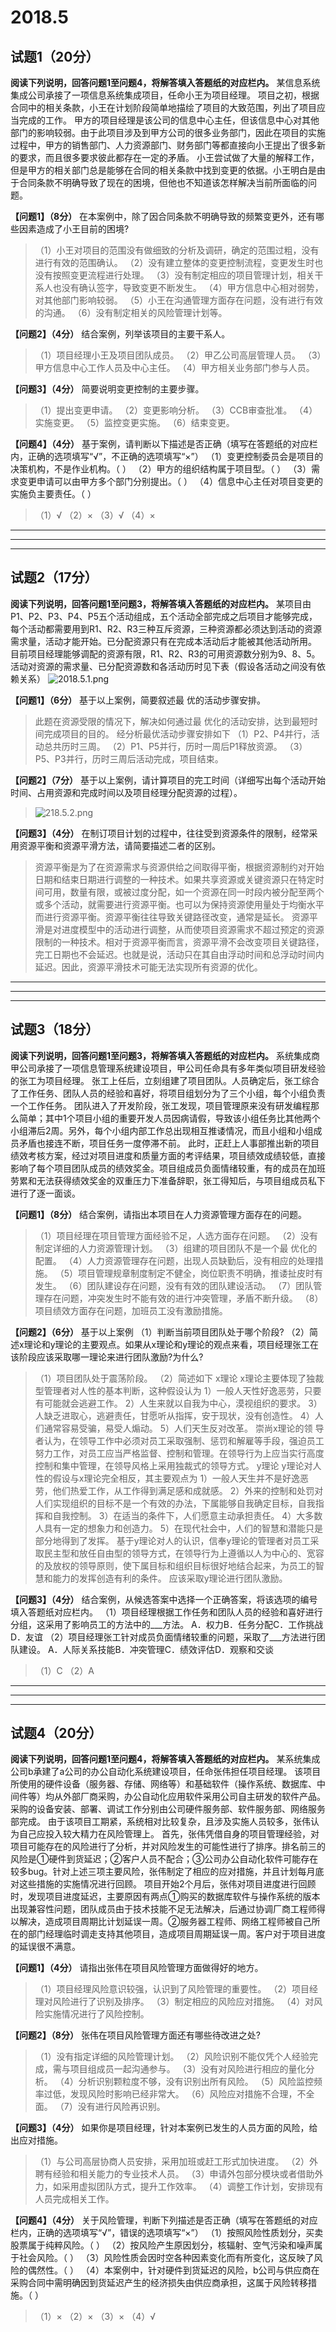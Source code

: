 # 2018.5

## 试题1（20分）

**阅读下列说明，回答问题1至问题4，将解答填入答题纸的对应栏内。**
某信息系统集成公司承接了一项信息系统集成项目，任命小王为项目经理。
项目之初，根据合同中的相关条款，小王在计划阶段简单地描绘了项目的大致范围，列出了项目应当完成的工作。
甲方的项目经理是该公司的信息中心主任，但该信息中心对其他部门的影响较弱。由于此项目涉及到甲方公司的很多业务部门，因此在项目的实施过程中，甲方的销售部门、人力资源部门、财务部门等都直接向小王提出了很多新的要求，而且很多要求彼此都存在一定的矛盾。
小王尝试做了大量的解释工作，但是甲方的相关部门总是能够在合同的相关条款中找到变更的依据。小王明白是由于合同条款不明确导致了现在的困境，但他也不知道该怎样解决当前所面临的问题。

**【问题1】（8分）**
在本案例中，除了因合同条款不明确导致的频繁变更外，还有哪些因素造成了小王目前的困境?
>（1）小王对项目的范围没有做细致的分析及调研，确定的范围过粗，没有进行有效的范围确认。
（2）没有建立整体的变更控制流程，变更发生时也没有按照变更流程进行处理。
（3）没有制定相应的项目管理计划，相关干系人也没有确认签字，导致变更不断发生。
（4）甲方信息中心相对弱势，对其他部门影响较弱。
（5）小王在沟通管理方面存在问题，没有进行有效的沟通。
（6）没有制定相关的风险管理计划等。

**【问题2】（4分）**
结合案例，列举该项目的主要干系人。
>（1）项目经理小王及项目团队成员。
（2）甲乙公司高层管理人员。
（3）甲方信息中心工作人员及中心主任。
（4）甲方相关业务部门参与人员。

**【问题3】（4分）**
简要说明变更控制的主要步骤。
>（1）提出变更申请。
（2）变更影响分析。
（3）CCB审查批准。
（4）实施变更。
（5）监控变更实施。
（6）结束变更。

**【问题4】（4分）**
基于案例，请判断以下描述是否正确（填写在答题纸的对应栏内，正确的选项填写“√”，不正确的选项填写“×”）
（1）变更控制委员会是项目的决策机构，不是作业机构。（ ）
（2）甲方的组织结构属于项目型。（ ）
（3）需求变更申请可以由甲方多个部门分别提出。（ ）
（4）信息中心主任对项目变更的实施负主要责任。（ ）
>（1）√ （2）× （3）√ （4）×

---
---
---

## 试题2（17分）

**阅读下列说明，回答问题1至问题3，将解答填入答题纸的对应栏内。**
某项目由P1、P2、P3、P4、P5五个活动组成，五个活动全部完成之后项目才能够完成，每个活动都需要用到R1、R2、R3三种互斥资源，三种资源都必须达到活动的资源需求量，活动才能开始。已分配资源只有在完成本活动后才能被其他活动所用。
目前项目经理能够调配的资源有限，R1、R2、R3的可用资源数分别为9、8、5。活动对资源的需求量、已分配资源数和各活动历时见下表（假设各活动之间没有依赖关系）
![2018.5.1.png](res/2018.5.1.png)

**【问题1】（6分）**
基于以上案例，简要叙述最 优的活动步骤安排。
>此题在资源受限的情况下，解决如何通过最 优化的活动安排，达到最短时间完成项目的目的。
经分析最优活动步骤安排如下
（1）P2、P4并行，活动总共历时三周。
（2）P1、P5并行，历时一周后P1释放资源。
（3）P5、P3并行，历时三周后活动完成，项目结束。

**【问题2】（7分）**
基于以上案例，请计算项目的完工时间（详细写出每个活动开始时间、占用资源和完成时间以及项目经理分配资源的过程）。
>![218.5.2.png](res/2018.5.2.png)

**【问题3】（4分）**
在制订项目计划的过程中，往往受到资源条件的限制，经常采用资源平衡和资源平滑方法，请简要描述二者的区别。
>资源平衡是为了在资源需求与资源供给之间取得平衡，根据资源制约对开始日期和结束日期进行调整的一种技术。如果共享资源或关键资源只在特定时间可用，数量有限，或被过度分配，如一个资源在同一时段内被分配至两个或多个活动，就需要进行资源平衡。也可以为保持资源使用量处于均衡水平而进行资源平衡。资源平衡往往导致关键路径改变，通常是延长。
资源平滑是对进度模型中的活动进行调整，从而使项目资源需求不超过预定的资源限制的一种技术。相对于资源平衡而言，资源平滑不会改变项目关键路径，完工日期也不会延迟。也就是说，活动只在其自由浮动时间和总浮动时间内延迟。因此，资源平滑技术可能无法实现所有资源的优化。

---
---
---

## 试题3（18分）

**阅读下列说明，回答问题1至问题3，将解答填入答题纸的对应栏内。**
系统集成商甲公司承接了一项信息管理系统建设项目，甲公司任命具有多年类似项目研发经验的张工为项目经理。
张工上任后，立刻组建了项目团队。人员确定后，张工综合了工作任务、团队人员的经验和喜好，将项目组划分为了三个小组，每个小组负责一个工作任务。
团队进入了开发阶段，张工发现，项目管理原来没有研发编程那么简单；其中1个项目小组的重要开发人员因病请假，导致该小组任务比其他两个小组滞后2周。另外，每个小组内部工作总出现相互推诿情况，而且小组和小组成员矛盾也接连不断，项目任务一度停滞不前。
此时，正赶上人事部推出新的项目绩效考核方案，经过对项目进度和质量方面的考评结果，项目绩效成绩较低，直接影响了每个项目团队成员的绩效奖金。项目组成员负面情绪较重，有的成员在加班劳累和无法获得绩效奖金的双重压力下准备辞职，张工得知后，与项目组成员私下进行了逐一面谈。

**【问题1】（8分）**
结合案例，请指出本项目在人力资源管理方面存在的问题。
>（1）项目经理在项目管理方面经验不足，人选方面存在问题。
（2）没有制定详细的人力资源管理计划。
（3）组建的项目团队不是一个最 优化的配置。
（4）人力资源管理存在问题，出现人员缺勤后，没有相应的处理措施。
（5）项目管理规章制度制定不健全，岗位职责不明确，推诿扯皮时有发生。
（6）团队建设存在问题，没有有效的团队建设活动。
（7）团队管理存在问题，冲突发生时不能有效的进行冲突管理，矛盾不断升级。
（8）项目绩效方面存在问题，加班员工没有激励措施。

**【问题2】（6分）**
基于以上案例
（1）判断当前项目团队处于哪个阶段?
（2）简述x理论和y理论的主要观点。如果从x理论和y理论的观点来看，项目经理张工在该阶段应该采取哪一理论来进行团队激励?为什么?
>（1）项目团队处于震荡阶段。
（2）简述如下
x理论
x理论主要体现了独裁型管理者对人性的基本判断，这种假设认为
1）一般人天性好逸恶劳，只要有可能就会逃避工作。
2）人生来就以自我为中心，漠视组织的要求。
3）人缺乏进取心，逃避责任，甘愿听从指挥，安于现状，没有创造性。
4）人们通常容易受骗，易受人煽动。
5）人们天生反对改革。
崇尚x理论的领 导者认为，在领导工作中必须对员工采取强制、惩罚和解雇等手段，强迫员工努力工作，对员工应当严格监督、控制和管理。在领导行为上应当实行高度控制和集中管理，在领导风格上采用独裁式的领导方式。
y理论
y理论对人性的假设与x理论完全相反，其主要观点为
1）一般人天生并不是好逸恶劳，他们热爱工作，从工作得到满足感和成就感。
2）外来的控制和处罚对人们实现组织的目标不是一个有效的办法，下属能够自我确定目标，自我指挥和自我控制。
3）在适当的条件下，人们愿意主动承担责任。
4）大多数人具有一定的想象力和创造力。
5）在现代社会中，人们的智慧和潜能只是部分地得到了发挥。
基于y理论对人的认识，信奉y理论的管理者对员工采取民主型和放任自由型的领导方式，在领导行为上遵循以人为中心的、宽容的及放权的领导原则，使下属目标和组织目标很好地结合起来，为员工的智慧和能力的发挥创造有利的条件。
应该采取y理论进行团队激励。

**【问题3】（4分）**
结合案例，从候选答案中选择一个正确答案，将该选项的编号填入答题纸对应栏内。
（1）项目经理根据工作任务和团队人员的经验和喜好进行分组，这采用了影响员工的方法中的___方法。
A．权力B．任务分配C．工作挑战D．友谊
（2）项目经理张工针对成员负面情绪较重的问题，采取了___方法进行团队建设。
A．人际关系技能B．冲突管理C．绩效评估D．观察和交谈
>（1）C （2）A

---
---
---

## 试题4（20分）

**阅读下列说明，回答问题1至问题4，将解答填入答题纸的对应栏内。**
某系统集成公司b承建了a公司的办公自动化系统建设项目，任命张伟担任项目经理。
该项目所使用的硬件设备（服务器、存储、网络等）和基础软件（操作系统、数据库、中间件等）均从外部厂商采购，办公自动化应用软件采用公司自主研发的软件产品。采购的设备安装、部署、调试工作分别由公司硬件服务部、软件服务部、网络服务部完成。
由于该项目工期紧，系统相对比较复杂，且涉及实施人员较多，张伟认为自己应投入较大精力在风险管理上。
首先，张伟凭借自身的项目管理经验，对项目可能存在的风险进行了分析，并对风险发生的可能性进行了排序。排名前三的风险是①硬件到货延迟；②客户人员不配合；③公司办公自动化软件可能存在较多bug。针对上述三项主要风险，张伟制定了相应的应对措施，并且计划每月底对这些措施的实施情况进行回顾。
项目开始2个月后，张伟对项目进度进行回顾时，发现项目进度延迟，主要原因有两点①购买的数据库软件与操作系统的版本出现兼容性问题，团队成员由于技术技能不足无法解决，后通过协调厂商工程师得以解决，造成项目周期比计划延误一周。②服务器工程师、网络工程师被自己所在的部门经理临时调走支持其他项目，造成项目周期延误一周。客户对于项目进度的延误很不满意。

**【问题1】（4分）**
请指出张伟在项目风险管理方面做得好的地方。
>（1）项目经理风险意识较强，认识到了风险管理的重要性。
（2）项目经理对风险进行了识别及排序。
（3）制定相应的风险应对措施。
（4）对风险实施情况进行了风险控制。

**【问题2】（8分）**
张伟在项目风险管理方面还有哪些待改进之处?
>（1）没有指定详细的风险管理计划。
（2）风险识别不能仅凭个人经验完成，需与项目组成员一起沟通参与。
（3）没有对风险进行相应的量化分析。
（4）分析识别颗粒度不够，没有识别出所有风险。
（5）风险监控频率过低，发现风险时影响已经非常大。
（6）风险应对措施不合理，不全面。
（7）没有进行风险再识别。

**【问题3】（4分）**
如果你是项目经理，针对本案例已发生的人员方面的风险，给出应对措施。
>（1）与公司高层协商人员安排，采用加班或赶工形式加快进度。
（2）外聘有经验和相关能力的专业技术人员。
（3）申请外包部分模块或者借助外力，如采用虚拟团队方式，提升工作效率。
（4）调整工作计划，安排现有人员完成相关工作。

**【问题4】（4分）**
关于风险管理，判断下列描述是否正确（填写在答题纸的对应栏内，正确的选项填写“√”，错误的选项填写“×”）
（1）按照风险性质划分，买卖股票属于纯粹风险。（ ）
（2）按风险产生原因划分，核辐射、空气污染和噪声属于社会风险。（ ）
（3）风险性质会因时空各种因素变化而有所变化，这反映了风险的偶然性。（ ）
（4）本案例中，针对硬件到货延迟的风险，b公司与供应商在采购合同中需明确因到货延迟产生的经济损失由供应商承担，这属于风险转移措施。（ ）
>（1）× （2）× （3）× （4）√
